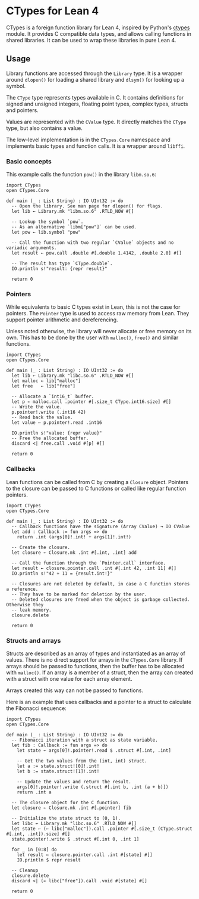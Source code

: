 # CTypes for Lean 4

CTypes is a foreign function library for Lean 4, inspired by Python's [ctypes](https://docs.python.org/3/library/ctypes.html) module.
It provides C compatible data types, and allows calling functions in shared libraries. It can be used to wrap these libraries in pure Lean 4.

## Usage

Library functions are accessed through the `Library` type.
It is a wrapper around `dlopen()` for loading a shared library and `dlsym()` for looking up a symbol.

The `CType` type represents types available in C.
It contains definitions for signed and unsigned integers, floating point types, complex types, structs and pointers.

Values are represented with the `CValue` type.
It directly matches the `CType` type, but also contains a value.

The low-level implementation is in the `CTypes.Core` namespace and implements basic types and function calls.
It is a wrapper around `libffi`.

### Basic concepts

This example calls the function `pow()` in the library `libm.so.6`:

```Lean
import CTypes
open CTypes.Core

def main (_ : List String) : IO UInt32 := do
  -- Open the library. See man page for dlopen() for flags.
  let lib ← Library.mk "libm.so.6" .RTLD_NOW #[]

  -- Lookup the symbol `pow`.
  -- As an alternative `libm["pow"]` can be used.
  let pow ← lib.symbol "pow"

  -- Call the function with two regular `CValue` objects and no variadic arguments.
  let result ← pow.call .double #[.double 1.4142, .double 2.0] #[]

  -- The result has type `CType.double`.
  IO.println s!"result: {repr result}"

  return 0
```

### Pointers

While equivalents to basic C types exist in Lean, this is not the case for pointers.
The `Pointer` type is used to access raw memory from Lean.
They support pointer arithmetic and dereferencing.

Unless noted otherwise, the library will never allocate or free memory on its own.
This has to be done by the user with `malloc()`, `free()` and similar functions.

```Lean
import CTypes
open CTypes.Core

def main (_ : List String) : IO UInt32 := do
  let lib ← Library.mk "libc.so.6" .RTLD_NOW #[]
  let malloc ← lib["malloc"]
  let free   ← lib["free"]

  -- Allocate a `int16_t` buffer.
  let p ← malloc.call .pointer #[.size_t CType.int16.size] #[]
  -- Write the value.
  p.pointer!.write (.int16 42)
  -- Read back the value.
  let value ← p.pointer!.read .int16

  IO.println s!"value: {repr value}"
  -- Free the allocated buffer.
  discard <| free.call .void #[p] #[]

  return 0
```

### Callbacks

Lean functions can be called from C by creating a `Closure` object.
Pointers to the closure can be passed to C functions or called like regular function pointers.

```Lean
import CTypes
open CTypes.Core

def main (_ : List String) : IO UInt32 := do
  -- Callback functions have the signature (Array CValue) → IO CValue
  let add : Callback := fun args => do
    return .int (args[0]!.int! + args[1]!.int!)

  -- Create the closure.
  let closure ← Closure.mk .int #[.int, .int] add

  -- Call the function through the `Pointer.call` interface.
  let result ← closure.pointer.call .int #[.int 42, .int 11] #[]
  IO.println s!"42 + 11 = {result.int!}"

  -- Closures are not deleted by default, in case a C function stores a reference.
  -- They have to be marked for deletion by the user.
  -- Deleted closures are freed when the object is garbage collected. Otherwise they
  -- leak memory.
  closure.delete

  return 0
```

### Structs and arrays

Structs are described as an array of types and instantiated as an array of values.
There is no direct support for arrays in the `CTypes.Core` library.
If arrays should be passed to functions, then the buffer has to be allocated with `malloc()`.
If an array is a member of a struct, then the array can created with a struct with one value for each array element.

Arrays created this way can not be passed to functions.

Here is an example that uses callbacks and a pointer to a struct to calculate the Fibonacci sequence:

```Lean
import CTypes
open CTypes.Core

def main (_ : List String) : IO UInt32 := do
  -- Fibonacci iteration with a struct as state variable.
  let fib : Callback := fun args => do
    let state ← args[0]!.pointer!.read $ .struct #[.int, .int]

    -- Get the two values from the (int, int) struct.
    let a := state.struct![0]!.int!
    let b := state.struct![1]!.int!

    -- Update the values and return the result.
    args[0]!.pointer!.write (.struct #[.int b, .int (a + b)])
    return .int a

  -- The closure object for the C function.
  let closure ← Closure.mk .int #[.pointer] fib

  -- Initialize the state struct to (0, 1).
  let libc ← Library.mk "libc.so.6" .RTLD_NOW #[]
  let state ← (← libc["malloc"]).call .pointer #[.size_t (CType.struct #[.int, .int]).size] #[]
  state.pointer!.write $ .struct #[.int 0, .int 1]

  for _ in [0:8] do
    let result ← closure.pointer.call .int #[state] #[]
    IO.println $ repr result

  -- Cleanup
  closure.delete
  discard <| (← libc["free"]).call .void #[state] #[]

  return 0
```
